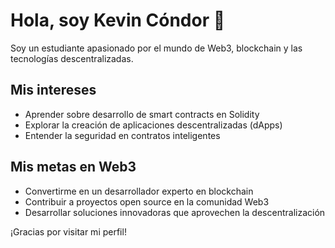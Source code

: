 # Hola, soy Kevin Cóndor 👋

Soy un estudiante apasionado por el mundo de Web3, blockchain y las tecnologías descentralizadas.

## Mis intereses
- Aprender sobre desarrollo de smart contracts en Solidity
- Explorar la creación de aplicaciones descentralizadas (dApps)
- Entender la seguridad en contratos inteligentes

## Mis metas en Web3
- Convertirme en un desarrollador experto en blockchain
- Contribuir a proyectos open source en la comunidad Web3
- Desarrollar soluciones innovadoras que aprovechen la descentralización

¡Gracias por visitar mi perfil!
